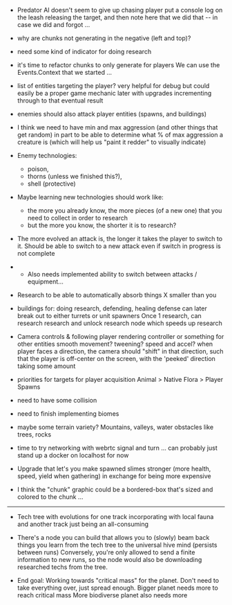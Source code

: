 - Predator AI doesn't seem to give up chasing player
    put a console log on the leash releasing the target,
    and then note here that we did that -- in case we did and forgot ...

- why are chunks not generating in the negative (left and top)?

- need some kind of indicator for doing research

- it's time to refactor chunks to only generate for players
    We can use the Events.Context that we started ...

- list of entities targeting the player?
    very helpful for debug
    but could easily be a proper game mechanic later
    with upgrades incrementing through to that eventual result

- enemies should also attack player entities (spawns, and buildings)

- I think we need to have min and max aggression (and other things that get random)
in part to be able to determine what % of max aggression a creature is
(which will help us "paint it redder" to visually indicate)

- Enemy technologies:
    - poison,
    - thorns (unless we finished this?),
    - shell (protective)

- Maybe learning new technologies should work like:
    - the more you already know, the more pieces (of a new one) that you need to collect in order to research
    - but the more you know, the shorter it is to research?

- The more evolved an attack is, the longer it takes the player to switch to it.
Should be able to switch to a new attack even if switch in progress is not complete
- - Also needs implemented ability to switch between attacks / equipment...

- Research to be able to automatically absorb things X smaller than you

- buildings for: doing research, defending, healing
    defense can later break out to either turrets or unit spawners
    Once 1 research, can research research and unlock research node which speeds up research

- Camera controls & following player
    rendering controller or something for other entities
    smooth movement? tweening? speed and accel?
    when player faces a direction, the camera should "shift" in that direction, such that the player is off-center on the screen, with the 'peeked' direction taking some amount

- priorities for targets for player acquisition
    Animal > Native Flora > Player Spawns

- need to have some collision

- need to finish implementing biomes

- maybe some terrain variety? Mountains, valleys, water
    obstacles like trees, rocks

- time to try networking with webrtc signal and turn ... can probably just stand up a docker on localhost for now

- Upgrade that let's you make spawned slimes stronger (more health, speed, yield when gathering) in exchange for being more expensive

- I think the "chunk" graphic could be a bordered-box that's sized and colored to the chunk ...

---

- Tech tree with evolutions for one track incorporating with local fauna
    and another track just being an all-consuming

- There's a node you can build that allows you to (slowly) beam back things you learn from the tech tree to the universal hive mind (persists between runs)
    Conversely, you're only allowed to send a finite information to new runs, so the node would also be downloading researched techs from the tree.

- End goal:
    Working towards "critical mass" for the planet. Don't need to take everything over, just spread enough. 
    Bigger planet needs more to reach critical mass 
    More biodiverse planet also needs more
    